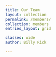 ```yaml
---
title: Our Team
layout: collection
permalink: /members/
collection: members
entries_layout: grid

classes: wide
author: Billy Rick

---
```

